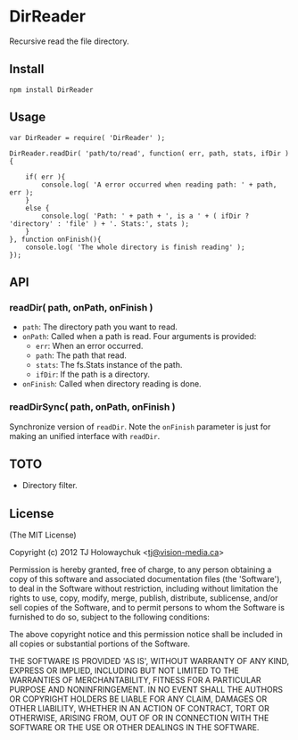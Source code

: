DirReader
=========

Recursive read the file directory.

## Install

```
npm install DirReader
```

## Usage

```
var DirReader = require( 'DirReader' );

DirReader.readDir( 'path/to/read', function( err, path, stats, ifDir ){

    if( err ){
        console.log( 'A error occurred when reading path: ' + path, err );
    }
    else {
        console.log( 'Path: ' + path + ', is a ' + ( ifDir ? 'directory' : 'file' ) + '. Stats:', stats );
    }
}, function onFinish(){
    console.log( 'The whole directory is finish reading' );
});
```

## API

### readDir( path, onPath, onFinish )
 * `path`: The directory path you want to read.
 * `onPath`: Called when a path is read. Four arguments is provided:
    * `err`: When an error occurred.
    * `path`: The path that read.
    * `stats`: The fs.Stats instance of the path.
    * `ifDir`: If the path is a directory.
 * `onFinish`: Called when directory reading is done.

### readDirSync( path, onPath, onFinish )

Synchronize version of `readDir`. Note the `onFinish` parameter is just for making an unified interface with `readDir`.

## TOTO

* Directory filter.

## License

(The MIT License)

Copyright (c) 2012 TJ Holowaychuk &lt;tj@vision-media.ca&gt;

Permission is hereby granted, free of charge, to any person obtaining
a copy of this software and associated documentation files (the
'Software'), to deal in the Software without restriction, including
without limitation the rights to use, copy, modify, merge, publish,
distribute, sublicense, and/or sell copies of the Software, and to
permit persons to whom the Software is furnished to do so, subject to
the following conditions:

The above copyright notice and this permission notice shall be
included in all copies or substantial portions of the Software.

THE SOFTWARE IS PROVIDED 'AS IS', WITHOUT WARRANTY OF ANY KIND,
EXPRESS OR IMPLIED, INCLUDING BUT NOT LIMITED TO THE WARRANTIES OF
MERCHANTABILITY, FITNESS FOR A PARTICULAR PURPOSE AND NONINFRINGEMENT.
IN NO EVENT SHALL THE AUTHORS OR COPYRIGHT HOLDERS BE LIABLE FOR ANY
CLAIM, DAMAGES OR OTHER LIABILITY, WHETHER IN AN ACTION OF CONTRACT,
TORT OR OTHERWISE, ARISING FROM, OUT OF OR IN CONNECTION WITH THE
SOFTWARE OR THE USE OR OTHER DEALINGS IN THE SOFTWARE.